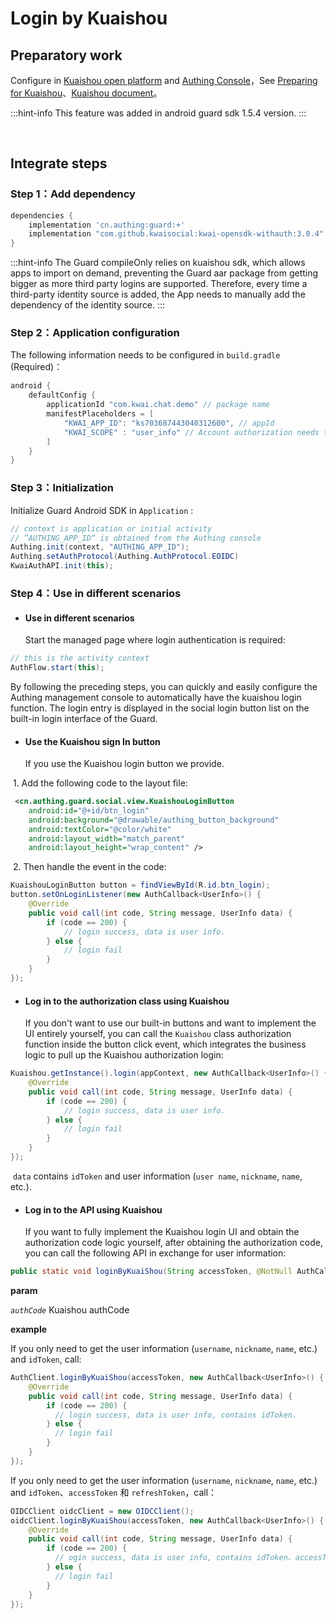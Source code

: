 # Login by Kuaishou

<LastUpdated/>

## Preparatory work

Configure in [Kuaishou open platform](https://open.kuaishou.com/platform) and [Authing Console](https://authing.cn/)，See [Preparing for Kuaishou](../../../guides/connections/social/kuaishou-mobile/README.md)、[Kuaishou document](https://open.kuaishou.com/platform/openApi?menu=11)。

:::hint-info
This feature was added in android guard sdk 1.5.4 version.
:::

<br>

## Integrate steps

### Step 1：Add dependency

```groovy
dependencies {
    implementation 'cn.authing:guard:+'
    implementation "com.github.kwaisocial:kwai-opensdk-withauth:3.0.4"
}
```

:::hint-info
The Guard compileOnly relies on kuaishou sdk, which allows apps to import on demand, preventing the Guard aar package from getting bigger as more third party logins are supported. Therefore, every time a third-party identity source is added, the App needs to manually add the dependency of the identity source.
:::

### Step 2：Application configuration

The following information needs to be configured in `build.gradle`  (Required)：

```groovy
android {
    defaultConfig {
        applicationId "com.kwai.chat.demo" // package name
        manifestPlaceholders = [
            "KWAI_APP_ID": "ks703687443040312600", // appId
            "KWAI_SCOPE" : "user_info" // Account authorization needs to apply for scope permissions. Multiple scopes can be divided by ",", which means what capabilities do users need to authorize
        ]
    }
}
```

### Step 3：Initialization 

Initialize Guard Android SDK in `Application` :

```java
// context is application or initial activity
// ”AUTHING_APP_ID“ is obtained from the Authing console
Authing.init(context, "AUTHING_APP_ID");
Authing.setAuthProtocol(Authing.AuthProtocol.EOIDC)
KwaiAuthAPI.init(this);
```

### Step 4：Use in different scenarios

- #### Use in different scenarios

  Start the managed page where login authentication is required:

```java
// this is the activity context
AuthFlow.start(this);
```

By following the preceding steps, you can quickly and easily configure the Authing management console to automatically have the kuaishou login function. The login entry is displayed in the social login button list on the built-in login interface of the Guard.

- #### Use the Kuaishou sign In button

  If you use the Kuaishou login button we provide.

​		1. Add the following code to the layout file:

```xml
 <cn.authing.guard.social.view.KuaishouLoginButton
    android:id="@+id/btn_login"
    android:background="@drawable/authing_button_background"
    android:textColor="@color/white"
    android:layout_width="match_parent"
    android:layout_height="wrap_content" />
```

​		2. Then handle the event in the code:

```java
KuaishouLoginButton button = findViewById(R.id.btn_login);
button.setOnLoginListener(new AuthCallback<UserInfo>() {
    @Override
    public void call(int code, String message, UserInfo data) {
      	if (code == 200) {
        	// login success, data is user info.
       	} else {
        	// login fail
      	}
    }
});
```

- #### Log in to the authorization class using Kuaishou

  If you don't want to use our built-in buttons and want to implement the UI entirely yourself, you can call the `Kuaishou` class authorization function inside the button click event, which integrates the business logic to pull up the Kuaishou authorization login:

```java
Kuaishou.getInstance().login(appContext, new AuthCallback<UserInfo>() {
    @Override
    public void call(int code, String message, UserInfo data) {
        if (code == 200) {
        	// login success, data is user info.
       	} else {
        	// login fail
      	}
    }
});
```

​	`data` contains `idToken` and user information (`user name`, `nickname`, `name`, etc.).

- #### Log in to the API using Kuaishou

  If you want to fully implement the Kuaishou login UI and obtain the authorization code logic yourself, after obtaining the authorization code, you can call the following API in exchange for user information:

```java
public static void loginByKuaiShou(String accessToken, @NotNull AuthCallback<UserInfo> callback)
```

**param**

*`authCode`* Kuaishou authCode

**example**

If you only need to get the user information (`username`, `nickname`, `name`, etc.) and `idToken`, call:

```java
AuthClient.loginByKuaiShou(accessToken, new AuthCallback<UserInfo>() {
    @Override
    public void call(int code, String message, UserInfo data) {
        if (code == 200) {
          // login success, data is user info, contains idToken.
        } else {
          // login fail
        }
    }
});
```

If you only need to get the user information (`username`, `nickname`, `name`, etc.) and `idToken`、`accessToken` 和 `refreshToken`，call：

```java
OIDCClient oidcClient = new OIDCClient();
oidcClient.loginByKuaiShou(accessToken, new AuthCallback<UserInfo>() {
    @Override
    public void call(int code, String message, UserInfo data) {
        if (code == 200) {
          // ogin success, data is user info, contains idToken、accessToken and refreshToken.
        } else {
          // login fail
        }
    }
});
```

